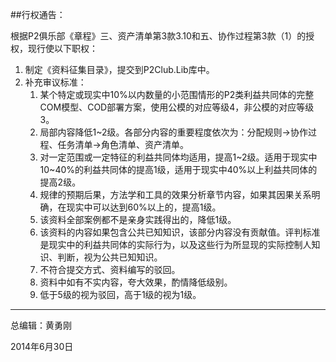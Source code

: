 ##行权通告：

根据P2俱乐部《章程》三、资产清单第3款3.10和五、协作过程第3款（1）的授权，现行使以下职权：

1. 制定《资料征集目录》，提交到P2Club.Lib库中。
2. 补充审议标准：
	1. 某个特定或现实中10%以内数量的小范围情形的P2类利益共同体的完整COM模型、COD部署方案，使用公模的对应等级4，非公模的对应等级3。
	2. 局部内容降低1~2级。各部分内容的重要程度依次为：分配规则->协作过程、任务清单->角色清单、资产清单。
	3. 对一定范围或一定特征的利益共同体均适用，提高1~2级。适用于现实中10~40%的利益共同体的提高1级，适用于现实中40%以上利益共同体的提高2级。
	4. 规律的预期后果，方法学和工具的效果分析章节内容，如果其因果关系明确，在现实中可以达到60%以上的，提高1级。
	5. 该资料全部案例都不是亲身实践得出的，降低1级。
	6. 该资料的内容如果包含公共已知知识，该部分内容没有贡献值。评判标准是现实中的利益共同体的实际行为，以及这些行为所显现的实际控制人知识、判断，视为公共已知知识。
	7. 不符合提交方式、资料编写的驳回。
	8. 资料中如有不实内容，夸大效果，酌情降低级别。
	9. 低于5级的视为驳回，高于1级的视为1级。

-------------
总编辑：黄勇刚

2014年6月30日